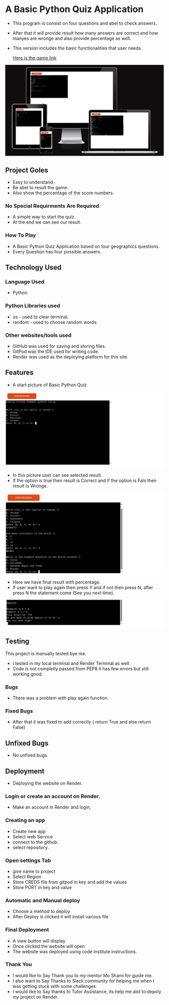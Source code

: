  # A Basic Python Quiz Application 

 * This program is consist on four  questions and abel to check answers.
 * After that it will provide result how many answers are correct and how manyes are wronge and also provide percentage as well.
 * This version includes the basic functionalities that user needs.

     [Here is the game link](https://project-3-9ycu.onrender.com)

 
 ![insurting image](/assets/media/responsiv-png)

 ## Project Goles

 * Easy to understand. 
 * Be abel to result the game.
 * Also show the percentage of the score numbers. 
  
 ### No Special Requirments Are Required 

 * A simple way to start the quiz. 
 * At the end we can see our result. 

 ### How To Play
 * A Basic Python Quiz Application based on four geographics questions.
 * Every Question has four possible answers.

## Technology Used

### Language Used

 * Python

### Python Libraries used
* os - used to clear terminal.
* random - used to choose random words.

### Other websites/tools used

* GitHub was used for saving and storing files.
* GitPod was the IDE used for writing code.
* Render was used as the deploying platform for this site.
 
 ## Features 

 * A start picture of Basic Python Quiz  
 

 ![insurting image](/assets/media/Quiz-start-picture.png)

 * In this picture user can see selected result.
 * If the option is true then result is Correct and if the option is Fals then result is Wronge.


 ![insurting image](/assets/media/Quiz-2ad-image.png)


 * Here we have final result with percentage.
 * If user want to play again then press Y and if not then press N, after press N the statement come (See you next time). 

 ![insurting image](/assets/media/quiz-4th-image.png)

 ## Testing 
  
  This project is manually tested bye me.
   * I tested in my local terminal and Render Terminal as well. 
   * Code is not completly passed from PEP8 it has few errors but still working good.

 ### Bugs

 * There was a problem with play again function.

 ### Fixed Bugs 

 * After that it was fixed to add correctly ( return True and else return False) 

 ## Unfixed Bugs

 * No unfixed bugs.

 ## Deployment

  * Deploying the website on Render. 

   ### Login or create an account on Render.

  * Make an account in Render and login,
  ### Creating an app

 * Create new app 
 * Select web Service
 * connect to the github. 
 * select repository.  

 ### Open settings Tab
 * give name to project 
 * Select Region
 * Store CREDS file from gitpod in key and add the values
 * Store PORT in key and value
  
 ###  Automatic and Manual deploy

 * Choose a method to deploy
 * After Deploy is clicked it will install various file

 ### Final Deployment
  * A view button will display
  * Once clicked the website will open
  * The website was deployed using code institute instructions. 
  


  ### Thank You

 * I would like to Say Thank you to my mentor Mo Shami for guide me.
 * I also want to Say Thanks to Slack community for helping me when I was getting stuck with some challenges.
 * I would like to Say thanks to Tutor Assistance, its help me alot to depoly my project on Render.  

  



 
   

